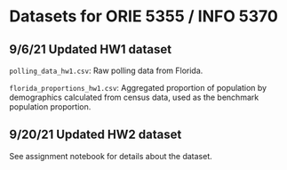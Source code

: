 # Datasets for ORIE 5355 / INFO 5370

## 9/6/21 Updated HW1 dataset

``polling_data_hw1.csv``: Raw polling data from Florida.

``florida_proportions_hw1.csv``: Aggregated proportion of population by demographics calculated from census data, used as the benchmark population proportion.

## 9/20/21 Updated HW2 dataset

See assignment notebook for details about the dataset.
